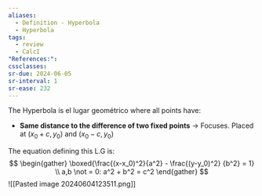 ```yaml
---
aliases:
  - Definition - Hyperbola
  - Hyperbola
tags:
  - review
  - CalcI
"References:": 
cssclasses:
sr-due: 2024-06-05
sr-interval: 1
sr-ease: 232
---
```

The Hyperbola is el lugar geométrico where all points have:
+ **Same distance to the difference of two fixed points** → Focuses. 
  Placed at ($x_0 + c,y_0$) and ($x_0 - c,y_0$)

The equation defining this L.G is: 
$$
\begin{gather}
\boxed{\frac{(x-x_0)^2}{a^2} - \frac{(y-y_0)^2}
{b^2} = 1} \\
a,b \not = 0: a^2 + b^2 = c^2
\end{gather}
$$
![[Pasted image 20240604123511.png]]
